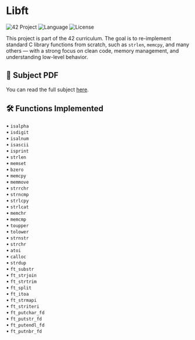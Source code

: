 # Libft

![42 Project](https://img.shields.io/badge/42%20School-Project-blue)
![Language](https://img.shields.io/badge/language-C-informational)
![License](https://img.shields.io/badge/status-Completed-success)

This project is part of the 42 curriculum. The goal is to re-implement standard C library functions from scratch, such as `strlen`, `memcpy`, and many others — with a strong focus on clean code, memory management, and understanding low-level behavior.

## 📄 Subject PDF

You can read the full subject [here](subject.pdf).

## 🛠️ Functions Implemented


• `isalpha`  
• `isdigit`  
• `isalnum`  
• `isascii`  
• `isprint`  
• `strlen`  
• `memset`  
• `bzero`  
• `memcpy`  
• `memmove`  
• `strrchr`  
• `strncmp`  
• `strlcpy`  
• `strlcat`  
• `memchr`  
• `memcmp`  
• `toupper`  
• `tolower`  
• `strnstr`  
• `strchr`  
• `atoi`  
• `calloc`  
• `strdup`  
• `ft_substr`  
• `ft_strjoin`  
• `ft_strtrim`  
• `ft_split`  
• `ft_itoa`  
• `ft_strmapi`  
• `ft_striteri`  
• `ft_putchar_fd`  
• `ft_putstr_fd`  
• `ft_putendl_fd`  
• `ft_putnbr_fd`

